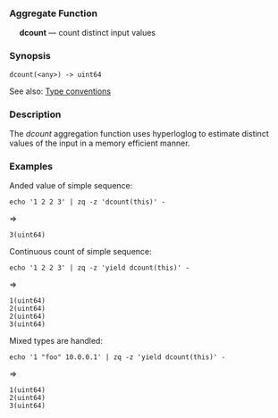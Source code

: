 ### Aggregate Function

&emsp; **dcount** &mdash; count distinct input values

### Synopsis
```
dcount(<any>) -> uint64
```
See also: [Type conventions](../conventions.md)

### Description

The _dcount_ aggregation function uses hyperloglog to estimate distinct values
of the input in a memory efficient manner.

### Examples

Anded value of simple sequence:
```mdtest-command
echo '1 2 2 3' | zq -z 'dcount(this)' -
```
=>
```mdtest-output
3(uint64)
```

Continuous count of simple sequence:
```mdtest-command
echo '1 2 2 3' | zq -z 'yield dcount(this)' -
```
=>
```mdtest-output
1(uint64)
2(uint64)
2(uint64)
3(uint64)
```
Mixed types are handled:
```mdtest-command
echo '1 "foo" 10.0.0.1' | zq -z 'yield dcount(this)' -
```
=>
```mdtest-output
1(uint64)
2(uint64)
3(uint64)
```

